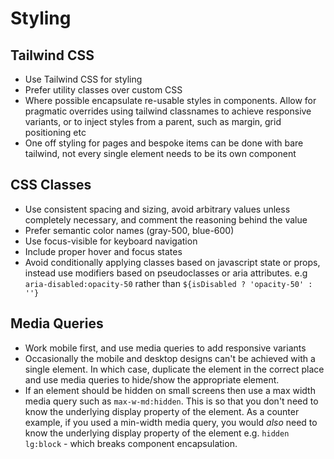 # Styling

## Tailwind CSS

- Use Tailwind CSS for styling
- Prefer utility classes over custom CSS
- Where possible encapsulate re-usable styles in components. Allow for pragmatic overrides using tailwind classnames to achieve responsive variants, or to inject styles from a parent, such as margin, grid positioning etc
- One off styling for pages and bespoke items can be done with bare tailwind, not every single element needs to be its own component

## CSS Classes

- Use consistent spacing and sizing, avoid arbitrary values unless completely necessary, and comment the reasoning behind the value
- Prefer semantic color names (gray-500, blue-600)
- Use focus-visible for keyboard navigation
- Include proper hover and focus states
- Avoid conditionally applying classes based on javascript state or props, instead use modifiers based on pseudoclasses or aria attributes. e.g `aria-disabled:opacity-50` rather than `${isDisabled ? 'opacity-50' : ''}`

## Media Queries

- Work mobile first, and use media queries to add responsive variants
- Occasionally the mobile and desktop designs can't be achieved with a single element. In which case, duplicate the element in the correct place and use media queries to hide/show the appropriate element.
- If an element should be hidden on small screens then use a max width media query such as `max-w-md:hidden`. This is so that you don't need to know the underlying display property of the element. As a counter example, if you used a min-width media query, you would _also_ need to know the underlying display property of the element e.g. `hidden lg:block` - which breaks component encapsulation.
